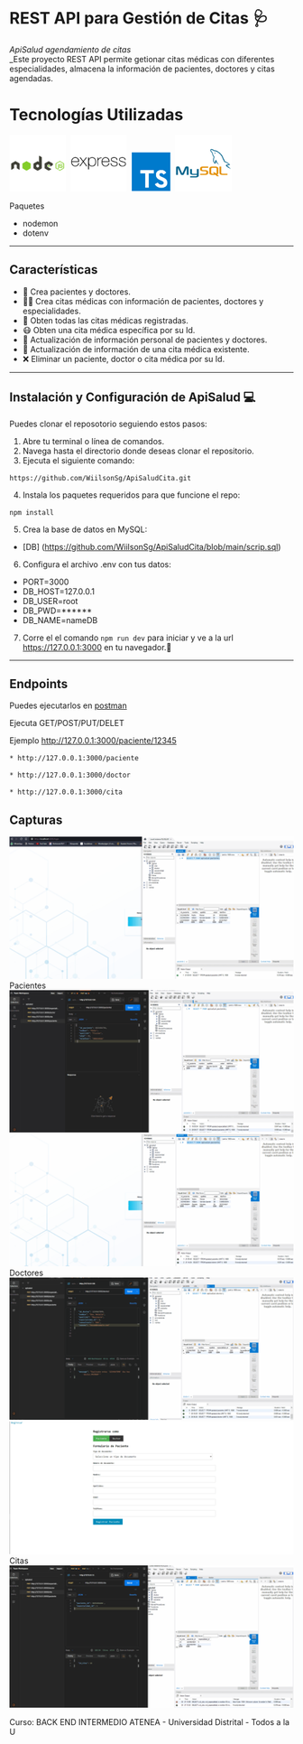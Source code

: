# REST API para Gestión de Citas 🩺

*ApiSalud agendamiento de citas<br>*
_Este proyecto REST API permite getionar citas médicas con diferentes especialidades, almacena la información de pacientes, doctores y citas agendadas.
# Tecnologías Utilizadas

<img src="https://github.com/devicons/devicon/blob/master/icons/nodejs/nodejs-original-wordmark.svg" width="100" height="100"/>&nbsp;
<img src="https://github.com/devicons/devicon/blob/master/icons/express/express-original-wordmark.svg" width="100" height="100">&nbsp;
<img src="https://github.com/devicons/devicon/blob/master/icons/typescript/typescript-plain.svg" width="70" height="70">&nbsp;
<img src="https://github.com/devicons/devicon/blob/master/icons/mysql/mysql-original-wordmark.svg" width="100" height="100">&nbsp;

Paquetes
- nodemon
- dotenv
 ---
 Características
 ---
* 🚶 Crea pacientes y doctores.
* 👨‍⚕ Crea citas médicas con información de pacientes, doctores y especialidades.
* 🤕 Obten todas las citas médicas registradas.
* 😷 Obten una cita médica específica por su Id.
* 👾 Actualización de información personal de pacientes y doctores.
* 🏥 Actualización de información de una cita médica existente.
* ❌ Eliminar un paciente, doctor o cita médica por su Id.
---
Instalación y Configuración de ApiSalud 💻
---
Puedes clonar el reposotorio seguiendo estos pasos:

1. Abre tu terminal o línea de comandos.
2. Navega hasta el directorio donde deseas clonar el repositorio.
3. Ejecuta el siguiente comando:
```
https://github.com/WiilsonSg/ApiSaludCita.git
```

4. Instala los paquetes requeridos para que funcione el repo:
```
npm install 
```
5. Crea la base de datos en MySQL:
- [DB] (https://github.com/WiilsonSg/ApiSaludCita/blob/main/scrip.sql)
  
6. Configura el archivo .env con tus datos:
- PORT=3000
- DB_HOST=127.0.0.1
- DB_USER=root
- DB_PWD=******
- DB_NAME=nameDB

7. Corre el el comando `npm run dev` para iniciar y ve a la url https://127.0.0.1:3000 en tu navegador.🤘

---
Endpoints 
---
Puedes ejecutarlos en [postman](https://www.postman.com/)

Ejecuta GET/POST/PUT/DELET

Ejemplo http://127.0.0.1:3000/paciente/12345

```
* http://127.0.0.1:3000/paciente
```
```
* http://127.0.0.1:3000/doctor
```
```
* http://127.0.0.1:3000/cita
```
  
Capturas
---
<img src="https://github.com/WiilsonSg/ApiSaludCita/blob/main/imgGif/frontGet.gif"/>
Pacientes
<img src="https://github.com/WiilsonSg/ApiSaludCita/blob/main/imgGif/paciente.gif"/> 
<img src="https://github.com/WiilsonSg/ApiSaludCita/blob/main/imgGif/frontpostp.gif">
Doctores
<img src="https://github.com/WiilsonSg/ApiSaludCita/blob/main/imgGif/doctor.gif">
<img src="https://github.com/WiilsonSg/ApiSaludCita/blob/main/imgGif/frontcreard.gif">
Citas
<img src="https://github.com/WiilsonSg/ApiSaludCita/blob/main/imgGif/cita.gif">

Curso: BACK END INTERMEDIO ATENEA - Universidad Distrital - Todos a la U



